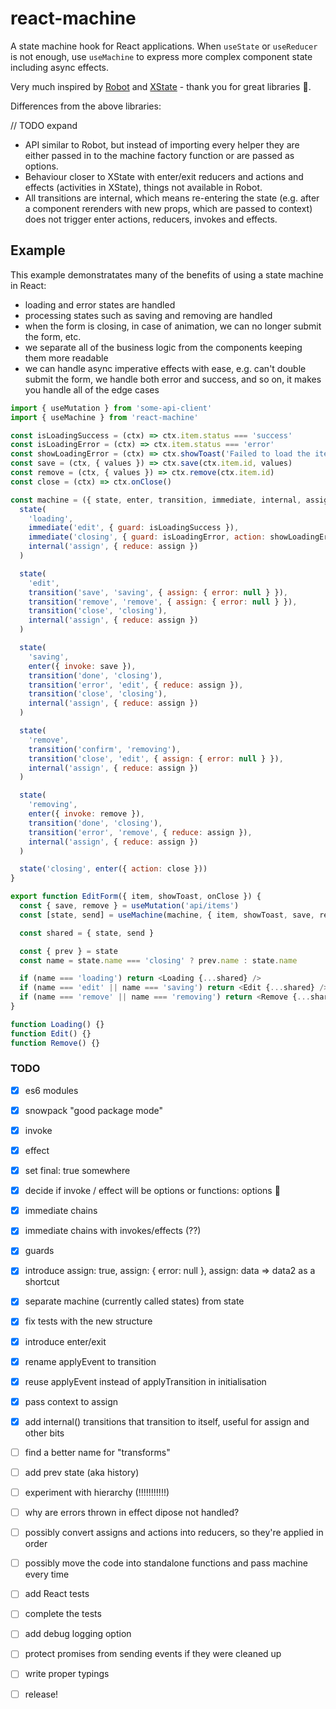 # react-machine

A state machine hook for React applications. When `useState` or `useReducer` is not enough, use `useMachine` to express more complex component state including async effects.

Very much inspired by [Robot](https://thisrobot.life/) and [XState](https://xstate.js.org/) - thank you for great libraries 🙏.

Differences from the above libraries:

// TODO expand

- API similar to Robot, but instead of importing every helper they are either passed in to the machine factory function or are passed as options.
- Behaviour closer to XState with enter/exit reducers and actions and effects (activities in XState), things not available in Robot.
- All transitions are internal, which means re-entering the state (e.g. after a component rerenders with new props, which are passed to context) does not trigger enter actions, reducers, invokes and effects.

## Example

This example demonstratates many of the benefits of using a state machine in React:

- loading and error states are handled
- processing states such as saving and removing are handled
- when the form is closing, in case of animation, we can no longer submit the form, etc.
- we separate all of the business logic from the components keeping them more readable
- we can handle async imperative effects with ease, e.g. can't double submit the form, we handle both error and success, and so on, it makes you handle all of the edge cases

```js
import { useMutation } from 'some-api-client'
import { useMachine } from 'react-machine'

const isLoadingSuccess = (ctx) => ctx.item.status === 'success'
const isLoadingError = (ctx) => ctx.item.status === 'error'
const showLoadingError = (ctx) => ctx.showToast('Failed to load the item')
const save = (ctx, { values }) => ctx.save(ctx.item.id, values)
const remove = (ctx, { values }) => ctx.remove(ctx.item.id)
const close = (ctx) => ctx.onClose()

const machine = ({ state, enter, transition, immediate, internal, assign }) => {
  state(
    'loading',
    immediate('edit', { guard: isLoadingSuccess }),
    immediate('closing', { guard: isLoadingError, action: showLoadingError }),
    internal('assign', { reduce: assign })
  )

  state(
    'edit',
    transition('save', 'saving', { assign: { error: null } }),
    transition('remove', 'remove', { assign: { error: null } }),
    transition('close', 'closing'),
    internal('assign', { reduce: assign })
  )

  state(
    'saving',
    enter({ invoke: save }),
    transition('done', 'closing'),
    transition('error', 'edit', { reduce: assign }),
    transition('close', 'closing'),
    internal('assign', { reduce: assign })
  )

  state(
    'remove',
    transition('confirm', 'removing'),
    transition('close', 'edit', { assign: { error: null } }),
    internal('assign', { reduce: assign })
  )

  state(
    'removing',
    enter({ invoke: remove }),
    transition('done', 'closing'),
    transition('error', 'remove', { reduce: assign }),
    internal('assign', { reduce: assign })
  )

  state('closing', enter({ action: close }))
}

export function EditForm({ item, showToast, onClose }) {
  const { save, remove } = useMutation('api/items')
  const [state, send] = useMachine(machine, { item, showToast, save, remove, onClose })

  const shared = { state, send }

  const { prev } = state
  const name = state.name === 'closing' ? prev.name : state.name

  if (name === 'loading') return <Loading {...shared} />
  if (name === 'edit' || name === 'saving') return <Edit {...shared} />
  if (name === 'remove' || name === 'removing') return <Remove {...shared} />
}

function Loading() {}
function Edit() {}
function Remove() {}
```

### TODO

- [x] es6 modules
- [x] snowpack "good package mode"
- [x] invoke
- [x] effect
- [x] set final: true somewhere
- [x] decide if invoke / effect will be options or functions: options 🙌
- [x] immediate chains
- [x] immediate chains with invokes/effects (??)
- [x] guards
- [x] introduce assign: true, assign: { error: null }, assign: data => data2 as a shortcut
- [x] separate machine (currently called states) from state
- [x] fix tests with the new structure
- [x] introduce enter/exit
- [x] rename applyEvent to transition
- [x] reuse applyEvent instead of applyTransition in initialisation
- [x] pass context to assign
- [x] add internal() transitions that transition to itself, useful for assign and other bits
- [ ] find a better name for "transforms"
- [ ] add prev state (aka history)

- [ ] experiment with hierarchy (!!!!!!!!!!!)

- [ ] why are errors thrown in effect dipose not handled?
- [ ] possibly convert assigns and actions into reducers, so they're applied in order
- [ ] possibly move the code into standalone functions and pass machine every time
- [ ] add React tests
- [ ] complete the tests
- [ ] add debug logging option
- [ ] protect promises from sending events if they were cleaned up
- [ ] write proper typings
- [ ] release!
